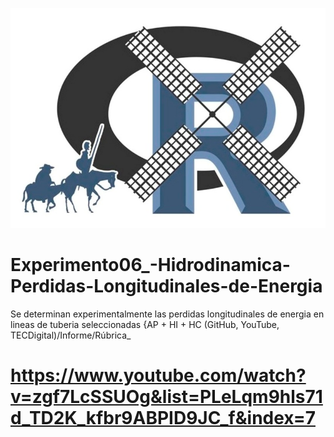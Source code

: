![alt test](/R.jpg)

# Experimento06_-Hidrodinamica-Perdidas-Longitudinales-de-Energia
Se determinan experimentalmente las perdidas longitudinales de energia en lineas de tuberia seleccionadas {AP + HI + HC (GitHub, YouTube, TECDigital)/Informe/Rúbrica_

# https://www.youtube.com/watch?v=zgf7LcSSUOg&list=PLeLqm9hls71d_TD2K_kfbr9ABPID9JC_f&index=7

